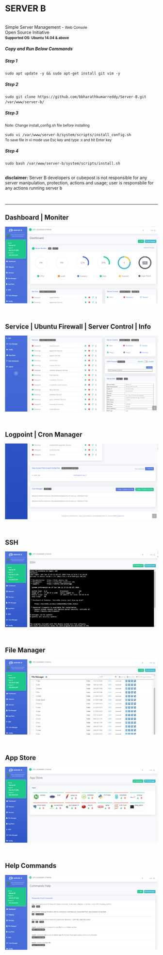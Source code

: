 <h1>SERVER B <small></small></h1>
<br>
Simple Server Management - <small>Web Console</small>
<br>
Open Source Initiative
<br>
<small><b>Supported OS: Ubuntu 14.04 & above</b></small>
<br>
<h5>Copy and Run Below Commands</h5>
<h5>Step 1</h5>
<code>sudo apt update -y && sudo apt-get install git vim -y</code>
<br>
<h5>Step 2</h5>
<code>sudo git clone https://github.com/bbharathkumarreddy/Server-B.git /var/www/server-b/</code>
<br>
<h5>Step 3</h5>
<p><small>Note: Change install_config.sh file before installing</small></p>
<code>sudo vi /var/www/server-b/system/scripts/install_config.sh</code>
<br>
<small>To save file in vi mode use Esc key and type :x and hit Enter key</small>
<h5>Step 4</h5>
<code>sudo bash /var/www/server-b/system/scripts/install.sh</code>
<br>
<br>
<p><b>disclaimer:</b> Server B developers or cubepost is not responsible for any server manipulation, protection, actions and usage; user is responsbile for any actions running server b</p>
<br>
<hr>
<h2>Dashboard | Moniter</h2>
<p align="center">
  <img src="https://github.com/bbharathkumarreddy/server-b/blob/master/images/server-b-01.png?raw=true">
</p>
<br>
<h2>Service | Ubuntu Firewall | Server Control | Info</h2>
<p align="center">
  <img src="https://github.com/bbharathkumarreddy/server-b/blob/master/images/server-b-02.png?raw=true">
</p>
<br>
<h2>Logpoint | Cron Manager</h2>
<p align="center">
  <img src="https://github.com/bbharathkumarreddy/server-b/blob/master/images/server-b-03.png?raw=true">
</p>
<br>
<h2>SSH</h2>
<p align="center">
  <img src="https://github.com/bbharathkumarreddy/server-b/blob/master/images/server-b-04.png?raw=true">
</p>
<br>
<h2>File Manager</h2>
<p align="center">
  <img src="https://github.com/bbharathkumarreddy/server-b/blob/master/images/server-b-05.png?raw=true">
</p>
<br>
<h2>App Store</h2>
<p align="center">
  <img src="https://github.com/bbharathkumarreddy/server-b/blob/master/images/server-b-06.png?raw=true">
</p>
<br>
<h2>Help Commands</h2>
<p align="center">
  <img src="https://github.com/bbharathkumarreddy/server-b/blob/master/images/server-b-07.png?raw=true">
</p>
